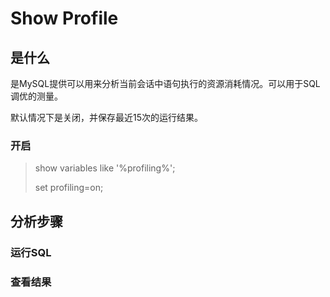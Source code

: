 # Show Profile

## 是什么

是MySQL提供可以用来分析当前会话中语句执行的资源消耗情况。可以用于SQL调优的测量。

默认情况下是关闭，并保存最近15次的运行结果。

### 开启

> show variables like '%profiling%';
>
>set profiling=on;
>

## 分析步骤

### 运行SQL

### 查看结果